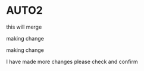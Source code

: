 # AUTO2
this will merge

making change

making change


I have made more changes please check and confirm
